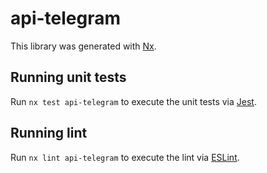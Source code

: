 # api-telegram

This library was generated with [Nx](https://nx.dev).

## Running unit tests

Run `nx test api-telegram` to execute the unit tests via [Jest](https://jestjs.io).

## Running lint

Run `nx lint api-telegram` to execute the lint via [ESLint](https://eslint.org/).
